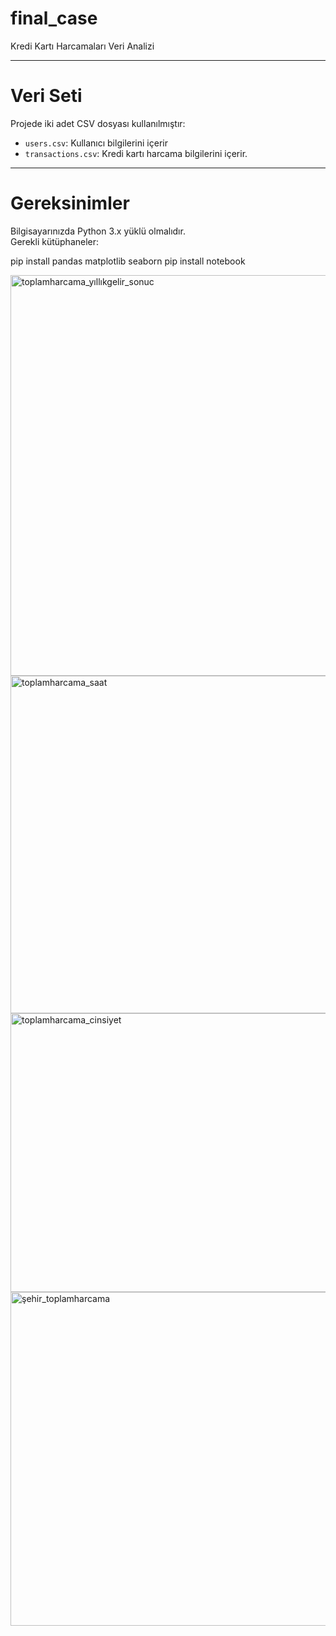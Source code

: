 # final_case

Kredi Kartı Harcamaları Veri Analizi

---

# Veri Seti
Projede iki adet CSV dosyası kullanılmıştır:
- `users.csv`: Kullanıcı bilgilerini içerir 
- `transactions.csv`: Kredi kartı harcama bilgilerini içerir.

---

# Gereksinimler
Bilgisayarınızda Python 3.x yüklü olmalıdır.  
Gerekli kütüphaneler:

pip install pandas matplotlib seaborn
pip install notebook





<img width="869" height="641" alt="toplamharcama_yıllıkgelir_sonuc" src="https://github.com/user-attachments/assets/10fe5552-5e79-4dc7-8e63-0d08d59d348b" />

<img width="950" height="540" alt="toplamharcama_saat" src="https://github.com/user-attachments/assets/2ad1da87-9031-4060-93fc-1633e4660218" />

<img width="756" height="446" alt="toplamharcama_cinsiyet" src="https://github.com/user-attachments/assets/d756bdf3-1861-4c04-b8ee-6ab0ff311c2e" />

<img width="943" height="534" alt="şehir_toplamharcama" src="https://github.com/user-attachments/assets/7fc8885e-8053-4ac1-9014-180612fac7b0" />

